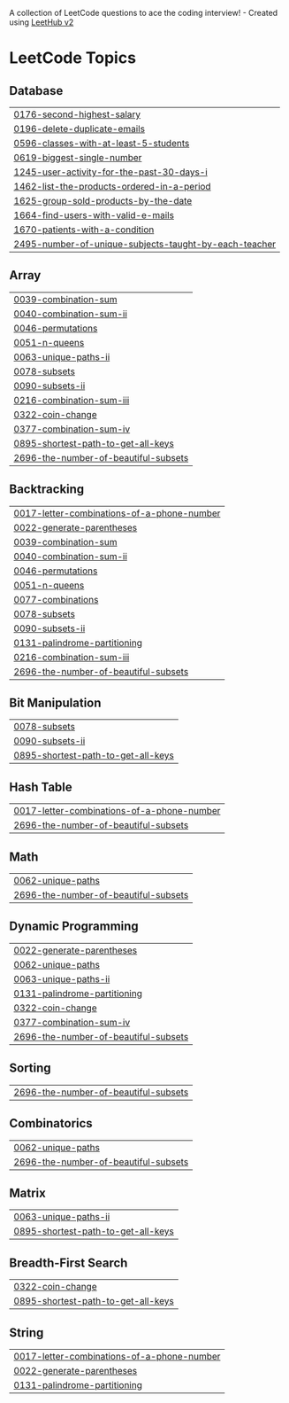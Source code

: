 A collection of LeetCode questions to ace the coding interview! - Created using [LeetHub v2](https://github.com/arunbhardwaj/LeetHub-2.0)
<!---LeetCode Topics Start-->
# LeetCode Topics
## Database
|  |
| ------- |
| [0176-second-highest-salary](https://github.com/Tanuja2123/leetcode./tree/master/0176-second-highest-salary) |
| [0196-delete-duplicate-emails](https://github.com/Tanuja2123/leetcode./tree/master/0196-delete-duplicate-emails) |
| [0596-classes-with-at-least-5-students](https://github.com/Tanuja2123/leetcode./tree/master/0596-classes-with-at-least-5-students) |
| [0619-biggest-single-number](https://github.com/Tanuja2123/leetcode./tree/master/0619-biggest-single-number) |
| [1245-user-activity-for-the-past-30-days-i](https://github.com/Tanuja2123/leetcode./tree/master/1245-user-activity-for-the-past-30-days-i) |
| [1462-list-the-products-ordered-in-a-period](https://github.com/Tanuja2123/leetcode./tree/master/1462-list-the-products-ordered-in-a-period) |
| [1625-group-sold-products-by-the-date](https://github.com/Tanuja2123/leetcode./tree/master/1625-group-sold-products-by-the-date) |
| [1664-find-users-with-valid-e-mails](https://github.com/Tanuja2123/leetcode./tree/master/1664-find-users-with-valid-e-mails) |
| [1670-patients-with-a-condition](https://github.com/Tanuja2123/leetcode./tree/master/1670-patients-with-a-condition) |
| [2495-number-of-unique-subjects-taught-by-each-teacher](https://github.com/Tanuja2123/leetcode./tree/master/2495-number-of-unique-subjects-taught-by-each-teacher) |
## Array
|  |
| ------- |
| [0039-combination-sum](https://github.com/Tanuja2123/leetcode./tree/master/0039-combination-sum) |
| [0040-combination-sum-ii](https://github.com/Tanuja2123/leetcode./tree/master/0040-combination-sum-ii) |
| [0046-permutations](https://github.com/Tanuja2123/leetcode./tree/master/0046-permutations) |
| [0051-n-queens](https://github.com/Tanuja2123/leetcode./tree/master/0051-n-queens) |
| [0063-unique-paths-ii](https://github.com/Tanuja2123/leetcode./tree/master/0063-unique-paths-ii) |
| [0078-subsets](https://github.com/Tanuja2123/leetcode./tree/master/0078-subsets) |
| [0090-subsets-ii](https://github.com/Tanuja2123/leetcode./tree/master/0090-subsets-ii) |
| [0216-combination-sum-iii](https://github.com/Tanuja2123/leetcode./tree/master/0216-combination-sum-iii) |
| [0322-coin-change](https://github.com/Tanuja2123/leetcode./tree/master/0322-coin-change) |
| [0377-combination-sum-iv](https://github.com/Tanuja2123/leetcode./tree/master/0377-combination-sum-iv) |
| [0895-shortest-path-to-get-all-keys](https://github.com/Tanuja2123/leetcode./tree/master/0895-shortest-path-to-get-all-keys) |
| [2696-the-number-of-beautiful-subsets](https://github.com/Tanuja2123/leetcode./tree/master/2696-the-number-of-beautiful-subsets) |
## Backtracking
|  |
| ------- |
| [0017-letter-combinations-of-a-phone-number](https://github.com/Tanuja2123/leetcode./tree/master/0017-letter-combinations-of-a-phone-number) |
| [0022-generate-parentheses](https://github.com/Tanuja2123/leetcode./tree/master/0022-generate-parentheses) |
| [0039-combination-sum](https://github.com/Tanuja2123/leetcode./tree/master/0039-combination-sum) |
| [0040-combination-sum-ii](https://github.com/Tanuja2123/leetcode./tree/master/0040-combination-sum-ii) |
| [0046-permutations](https://github.com/Tanuja2123/leetcode./tree/master/0046-permutations) |
| [0051-n-queens](https://github.com/Tanuja2123/leetcode./tree/master/0051-n-queens) |
| [0077-combinations](https://github.com/Tanuja2123/leetcode./tree/master/0077-combinations) |
| [0078-subsets](https://github.com/Tanuja2123/leetcode./tree/master/0078-subsets) |
| [0090-subsets-ii](https://github.com/Tanuja2123/leetcode./tree/master/0090-subsets-ii) |
| [0131-palindrome-partitioning](https://github.com/Tanuja2123/leetcode./tree/master/0131-palindrome-partitioning) |
| [0216-combination-sum-iii](https://github.com/Tanuja2123/leetcode./tree/master/0216-combination-sum-iii) |
| [2696-the-number-of-beautiful-subsets](https://github.com/Tanuja2123/leetcode./tree/master/2696-the-number-of-beautiful-subsets) |
## Bit Manipulation
|  |
| ------- |
| [0078-subsets](https://github.com/Tanuja2123/leetcode./tree/master/0078-subsets) |
| [0090-subsets-ii](https://github.com/Tanuja2123/leetcode./tree/master/0090-subsets-ii) |
| [0895-shortest-path-to-get-all-keys](https://github.com/Tanuja2123/leetcode./tree/master/0895-shortest-path-to-get-all-keys) |
## Hash Table
|  |
| ------- |
| [0017-letter-combinations-of-a-phone-number](https://github.com/Tanuja2123/leetcode./tree/master/0017-letter-combinations-of-a-phone-number) |
| [2696-the-number-of-beautiful-subsets](https://github.com/Tanuja2123/leetcode./tree/master/2696-the-number-of-beautiful-subsets) |
## Math
|  |
| ------- |
| [0062-unique-paths](https://github.com/Tanuja2123/leetcode./tree/master/0062-unique-paths) |
| [2696-the-number-of-beautiful-subsets](https://github.com/Tanuja2123/leetcode./tree/master/2696-the-number-of-beautiful-subsets) |
## Dynamic Programming
|  |
| ------- |
| [0022-generate-parentheses](https://github.com/Tanuja2123/leetcode./tree/master/0022-generate-parentheses) |
| [0062-unique-paths](https://github.com/Tanuja2123/leetcode./tree/master/0062-unique-paths) |
| [0063-unique-paths-ii](https://github.com/Tanuja2123/leetcode./tree/master/0063-unique-paths-ii) |
| [0131-palindrome-partitioning](https://github.com/Tanuja2123/leetcode./tree/master/0131-palindrome-partitioning) |
| [0322-coin-change](https://github.com/Tanuja2123/leetcode./tree/master/0322-coin-change) |
| [0377-combination-sum-iv](https://github.com/Tanuja2123/leetcode./tree/master/0377-combination-sum-iv) |
| [2696-the-number-of-beautiful-subsets](https://github.com/Tanuja2123/leetcode./tree/master/2696-the-number-of-beautiful-subsets) |
## Sorting
|  |
| ------- |
| [2696-the-number-of-beautiful-subsets](https://github.com/Tanuja2123/leetcode./tree/master/2696-the-number-of-beautiful-subsets) |
## Combinatorics
|  |
| ------- |
| [0062-unique-paths](https://github.com/Tanuja2123/leetcode./tree/master/0062-unique-paths) |
| [2696-the-number-of-beautiful-subsets](https://github.com/Tanuja2123/leetcode./tree/master/2696-the-number-of-beautiful-subsets) |
## Matrix
|  |
| ------- |
| [0063-unique-paths-ii](https://github.com/Tanuja2123/leetcode./tree/master/0063-unique-paths-ii) |
| [0895-shortest-path-to-get-all-keys](https://github.com/Tanuja2123/leetcode./tree/master/0895-shortest-path-to-get-all-keys) |
## Breadth-First Search
|  |
| ------- |
| [0322-coin-change](https://github.com/Tanuja2123/leetcode./tree/master/0322-coin-change) |
| [0895-shortest-path-to-get-all-keys](https://github.com/Tanuja2123/leetcode./tree/master/0895-shortest-path-to-get-all-keys) |
## String
|  |
| ------- |
| [0017-letter-combinations-of-a-phone-number](https://github.com/Tanuja2123/leetcode./tree/master/0017-letter-combinations-of-a-phone-number) |
| [0022-generate-parentheses](https://github.com/Tanuja2123/leetcode./tree/master/0022-generate-parentheses) |
| [0131-palindrome-partitioning](https://github.com/Tanuja2123/leetcode./tree/master/0131-palindrome-partitioning) |
<!---LeetCode Topics End-->